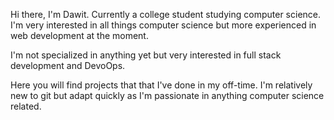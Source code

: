 Hi there, I'm Dawit. Currently a college student studying computer science. I'm very interested in all things computer science but more experienced in web development at the moment. 

I'm not specialized in anything yet but very interested in full stack development and DevoOps.

Here you will find projects that that I've done in my off-time. I'm relatively new to git but adapt quickly as I'm passionate in anything computer science related. 


